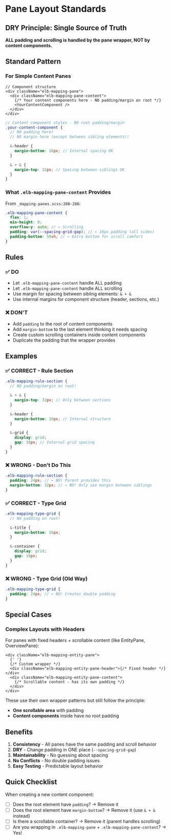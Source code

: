 # Pane Layout Standards

## DRY Principle: Single Source of Truth

**ALL padding and scrolling is handled by the pane wrapper, NOT by content
components.**

## Standard Pattern

### For Simple Content Panes

```tsx
// Component structure
<div className="elb-mapping-pane">
  <div className="elb-mapping-pane-content">
    {/* Your content components here - NO padding/margin on root */}
    <YourContentComponent />
  </div>
</div>
```

```scss
// Content component styles - NO root padding/margin
.your-content-component {
  // NO padding here!
  // NO margin here (except between sibling elements)!

  &-header {
    margin-bottom: 16px; // Internal spacing OK
  }

  & + & {
    margin-top: 32px; // Spacing between siblings OK
  }
}
```

### What `.elb-mapping-pane-content` Provides

From `_mapping-panes.scss:280-286`:

```scss
.elb-mapping-pane-content {
  flex: 1;
  min-height: 0;
  overflow-y: auto; // ← Scrolling
  padding: var(--spacing-grid-gap); // ← 16px padding (all sides)
  padding-bottom: 50vh; // ← Extra bottom for scroll comfort
}
```

## Rules

### ✅ DO

- Let `.elb-mapping-pane-content` handle ALL padding
- Let `.elb-mapping-pane-content` handle ALL scrolling
- Use margin for spacing between sibling elements: `& + &`
- Use internal margins for component structure (header, sections, etc.)

### ❌ DON'T

- Add `padding` to the root of content components
- Add `margin-bottom` to the last element thinking it needs spacing
- Create custom scrolling containers inside content components
- Duplicate the padding that the wrapper provides

## Examples

### ✅ CORRECT - Rule Section

```scss
.elb-mapping-rule-section {
  // NO padding/margin on root!

  & + & {
    margin-top: 32px; // Only between sections
  }

  &-header {
    margin-bottom: 16px; // Internal structure
  }

  &-grid {
    display: grid;
    gap: 16px; // Internal grid spacing
  }
}
```

### ❌ WRONG - Don't Do This

```scss
.elb-mapping-rule-section {
  padding: 24px; // ← NO! Parent provides this
  margin-bottom: 32px; // ← NO! Only use margin between siblings
}
```

### ✅ CORRECT - Type Grid

```scss
.elb-mapping-type-grid {
  // NO padding on root!

  &-title {
    margin-bottom: 16px;
  }

  &-container {
    display: grid;
    gap: 16px;
  }
}
```

### ❌ WRONG - Type Grid (Old Way)

```scss
.elb-mapping-type-grid {
  padding: 24px; // ← NO! Creates double padding
}
```

## Special Cases

### Complex Layouts with Headers

For panes with fixed headers + scrollable content (like EntityPane,
OverviewPane):

```tsx
<div className="elb-mapping-entity-pane">
  {' '}
  {/* Custom wrapper */}
  <div className="elb-mapping-entity-pane-header">{/* Fixed header */}</div>
  <div className="elb-mapping-entity-pane-content">
    {/* Scrollable content - has its own padding */}
  </div>
</div>
```

These use their own wrapper patterns but still follow the principle:

- **One scrollable area** with padding
- **Content components** inside have no root padding

## Benefits

1. **Consistency** - All panes have the same padding and scroll behavior
2. **DRY** - Change padding in ONE place (`--spacing-grid-gap`)
3. **Maintainability** - No guessing about spacing
4. **No Conflicts** - No double padding issues
5. **Easy Testing** - Predictable layout behavior

## Quick Checklist

When creating a new content component:

- [ ] Does the root element have `padding`? → Remove it
- [ ] Does the root element have `margin-bottom`? → Remove it (use `& + &`
      instead)
- [ ] Is there a scrollable container? → Remove it (parent handles scrolling)
- [ ] Are you wrapping in `.elb-mapping-pane` + `.elb-mapping-pane-content`? →
      Yes!
